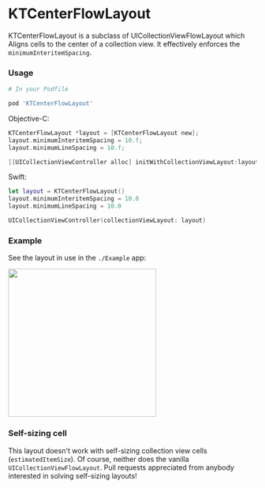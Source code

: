 # KTCenterFlowLayout

KTCenterFlowLayout is a subclass of UICollectionViewFlowLayout which Aligns cells to the center of a collection view. It effectively enforces the `minimumInteritemSpacing`.

### Usage

```ruby
# In your Podfile

pod 'KTCenterFlowLayout'
```

Objective-C:

```objective-c
KTCenterFlowLayout *layout = [KTCenterFlowLayout new];
layout.minimumInteritemSpacing = 10.f;
layout.minimumLineSpacing = 10.f;

[[UICollectionViewController alloc] initWithCollectionViewLayout:layout];
```

Swift:

```swift
let layout = KTCenterFlowLayout()
layout.minimumInteritemSpacing = 10.0
layout.minimumLineSpacing = 10.0

UICollectionViewController(collectionViewLayout: layout)
```

### Example

See the layout in use in the `./Example` app:

<img src="https://github.com/keighl/KTCenterFlowLayout/raw/master/example.png" width="300">

### Self-sizing cell

This layout doesn't work with self-sizing collection view cells (`estimatedItemSize`). Of course, neither does the vanilla `UICollectionViewFlowLayout`. Pull requests appreciated from anybody interested in solving self-sizing layouts!
